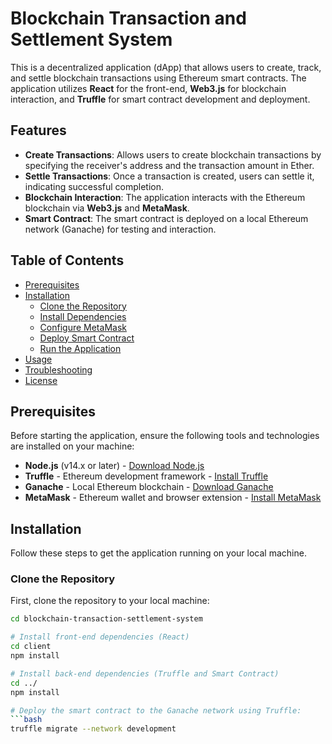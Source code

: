 # Blockchain Transaction and Settlement System

This is a decentralized application (dApp) that allows users to create, track, and settle blockchain transactions using Ethereum smart contracts. The application utilizes **React** for the front-end, **Web3.js** for blockchain interaction, and **Truffle** for smart contract development and deployment.

## Features

- **Create Transactions**: Allows users to create blockchain transactions by specifying the receiver's address and the transaction amount in Ether.
- **Settle Transactions**: Once a transaction is created, users can settle it, indicating successful completion.
- **Blockchain Interaction**: The application interacts with the Ethereum blockchain via **Web3.js** and **MetaMask**.
- **Smart Contract**: The smart contract is deployed on a local Ethereum network (Ganache) for testing and interaction.

## Table of Contents

- [Prerequisites](#prerequisites)
- [Installation](#installation)
  - [Clone the Repository](#clone-the-repository)
  - [Install Dependencies](#install-dependencies)
  - [Configure MetaMask](#configure-metamask)
  - [Deploy Smart Contract](#deploy-smart-contract)
  - [Run the Application](#run-the-application)
- [Usage](#usage)
- [Troubleshooting](#troubleshooting)
- [License](#license)

## Prerequisites

Before starting the application, ensure the following tools and technologies are installed on your machine:

- **Node.js** (v14.x or later) - [Download Node.js](https://nodejs.org/)
- **Truffle** - Ethereum development framework - [Install Truffle](https://www.trufflesuite.com/truffle)
- **Ganache** - Local Ethereum blockchain - [Download Ganache](https://www.trufflesuite.com/ganache)
- **MetaMask** - Ethereum wallet and browser extension - [Install MetaMask](https://metamask.io/)

## Installation

Follow these steps to get the application running on your local machine.

### Clone the Repository

First, clone the repository to your local machine:

```bash
cd blockchain-transaction-settlement-system

# Install front-end dependencies (React)
cd client
npm install

# Install back-end dependencies (Truffle and Smart Contract)
cd ../
npm install

# Deploy the smart contract to the Ganache network using Truffle:
```bash
truffle migrate --network development
